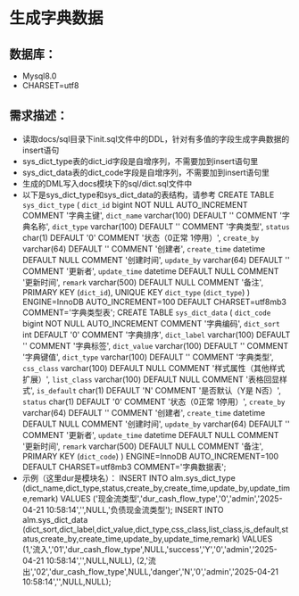 # 生成字典数据
## 数据库：
- Mysql8.0
- CHARSET=utf8

## 需求描述：
- 读取docs/sql目录下init.sql文件中的DDL，针对有多值的字段生成字典数据的insert语句
- sys_dict_type表的dict_id字段是自增序列，不需要加到insert语句里
- sys_dict_data表的dict_code字段是自增序列，不需要加到insert语句里
- 生成的DML写入docs模块下的sql/dict.sql文件中
- 以下是sys_dict_type和sys_dict_data的表结构，请参考
  CREATE TABLE `sys_dict_type` (
  `dict_id` bigint NOT NULL AUTO_INCREMENT COMMENT '字典主键',
  `dict_name` varchar(100) DEFAULT '' COMMENT '字典名称',
  `dict_type` varchar(100) DEFAULT '' COMMENT '字典类型',
  `status` char(1) DEFAULT '0' COMMENT '状态（0正常 1停用）',
  `create_by` varchar(64) DEFAULT '' COMMENT '创建者',
  `create_time` datetime DEFAULT NULL COMMENT '创建时间',
  `update_by` varchar(64) DEFAULT '' COMMENT '更新者',
  `update_time` datetime DEFAULT NULL COMMENT '更新时间',
  `remark` varchar(500) DEFAULT NULL COMMENT '备注',
  PRIMARY KEY (`dict_id`),
  UNIQUE KEY `dict_type` (`dict_type`)
  ) ENGINE=InnoDB AUTO_INCREMENT=100 DEFAULT CHARSET=utf8mb3 COMMENT='字典类型表';
  CREATE TABLE `sys_dict_data` (
  `dict_code` bigint NOT NULL AUTO_INCREMENT COMMENT '字典编码',
  `dict_sort` int DEFAULT '0' COMMENT '字典排序',
  `dict_label` varchar(100) DEFAULT '' COMMENT '字典标签',
  `dict_value` varchar(100) DEFAULT '' COMMENT '字典键值',
  `dict_type` varchar(100) DEFAULT '' COMMENT '字典类型',
  `css_class` varchar(100) DEFAULT NULL COMMENT '样式属性（其他样式扩展）',
  `list_class` varchar(100) DEFAULT NULL COMMENT '表格回显样式',
  `is_default` char(1) DEFAULT 'N' COMMENT '是否默认（Y是 N否）',
  `status` char(1) DEFAULT '0' COMMENT '状态（0正常 1停用）',
  `create_by` varchar(64) DEFAULT '' COMMENT '创建者',
  `create_time` datetime DEFAULT NULL COMMENT '创建时间',
  `update_by` varchar(64) DEFAULT '' COMMENT '更新者',
  `update_time` datetime DEFAULT NULL COMMENT '更新时间',
  `remark` varchar(500) DEFAULT NULL COMMENT '备注',
  PRIMARY KEY (`dict_code`)
  ) ENGINE=InnoDB AUTO_INCREMENT=100 DEFAULT CHARSET=utf8mb3 COMMENT='字典数据表';
- 示例（这里dur是模块名）：
  INSERT INTO alm.sys_dict_type (dict_name,dict_type,status,create_by,create_time,update_by,update_time,remark) VALUES
  ('现金流类型','dur_cash_flow_type','0','admin','2025-04-21 10:58:14','',NULL,'负债现金流类型');
  INSERT INTO alm.sys_dict_data (dict_sort,dict_label,dict_value,dict_type,css_class,list_class,is_default,status,create_by,create_time,update_by,update_time,remark) VALUES
  (1,'流入','01','dur_cash_flow_type',NULL,'success','Y','0','admin','2025-04-21 10:58:14','',NULL,NULL),
  (2,'流出','02','dur_cash_flow_type',NULL,'danger','N','0','admin','2025-04-21 10:58:14','',NULL,NULL);
